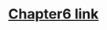 
# [Chapter6 link](https://wholesale-gerbil-e0b.notion.site/Chapter6-223b9dc6e85746b98ce17dee42d2f9aa?pvs=4) 